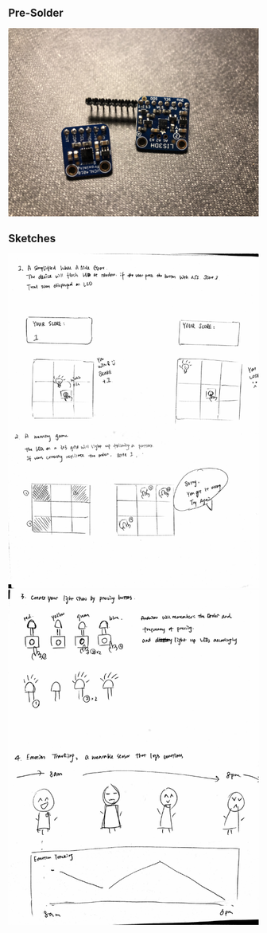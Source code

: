 

## Pre-Solder

![alt text](https://github.com/PGhzhang/Interactive-Lab-Hub/blob/master/PreLabs/PreLab3/IMG_6039.jpg)

## Sketches

![alt text](https://github.com/PGhzhang/Interactive-Lab-Hub/blob/master/PreLabs/PreLab3/IMG_6030.JPG)
![alt text](https://github.com/PGhzhang/Interactive-Lab-Hub/blob/master/PreLabs/PreLab3/IMG_6045.JPG)
